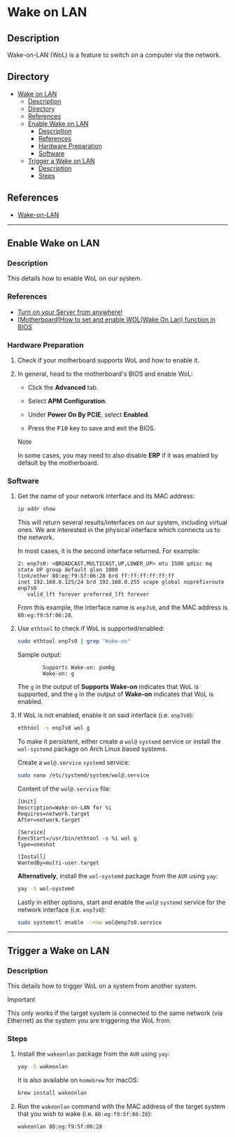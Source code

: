 # Wake on LAN

## Description

Wake-on-LAN (WoL) is a feature to switch on a computer via the network.

## Directory

- [Wake on LAN](#wake-on-lan)
  - [Description](#description)
  - [Directory](#directory)
  - [References](#references)
  - [Enable Wake on LAN](#enable-wake-on-lan)
    - [Description](#description-1)
    - [References](#references-1)
    - [Hardware Preparation](#hardware-preparation)
    - [Software](#software)
  - [Trigger a Wake on LAN](#trigger-a-wake-on-lan)
    - [Description](#description-2)
    - [Steps](#steps)

## References

- [Wake-on-LAN](https://wiki.archlinux.org/title/Wake-on-LAN)

---

## Enable Wake on LAN

### Description

This details how to enable WoL on our system.

### References

- [Turn on your Server from anywhere!](https://youtu.be/6QhA_mKHINc)
- [[Motherboard]How to set and enable WOL(Wake On Lan) function in BIOS](https://www.asus.com/support/FAQ/1045950)

### Hardware Preparation

1. Check if your motherboard supports WoL and how to enable it.

2. In general, head to the motherboard's BIOS and enable WoL:
   - Click the **Advanced** tab.

   - Select **APM Configuration**.

   - Under **Power On By PCIE**, select **Enabled**.

   - Press the <kbd>F10</kbd> key to save and exit the BIOS.

    > [!NOTE]  
    > In some cases, you may need to also disable **ERP** if it was enabled by default by the motherboard.

### Software

1. Get the name of your network interface and its MAC address:

    ```sh
    ip addr show
    ```

    This will return several results/interfaces on our system, including virtual ones. We are interested in the physical interface which connects us to the network.

    In most cases, it is the second interface returned. For example:

    ```
    2: enp7s0: <BROADCAST,MULTICAST,UP,LOWER_UP> mtu 1500 qdisc mq state UP group default qlen 1000
    link/ether 80:eg:f9:5f:06:28 brd ff:ff:ff:ff:ff:ff
    inet 192.168.0.125/24 brd 192.168.0.255 scope global noprefixroute enp7s0
       valid_lft forever preferred_lft forever
    ```

    From this example, the interface name is `enp7s0`, and the MAC address is `80:eg:f9:5f:06:28`.

2. Use `ethtool` to check if WoL is supported/enabled:

    ```sh
    sudo ethtool enp7s0 | grep "Wake-on"
    ```

    Sample output:

    ```
            Supports Wake-on: pumbg
            Wake-on: g
    ```

    The `g` in the output of **Supports Wake-on** indicates that WoL is supported, and the `g` in the output of **Wake-on** indicates that WoL is enabled.

3. If WoL is not enabled, enable it on said interface (i.e. `enp7s0`):

    ```sh
    ethtool -s enp7s0 wol g
    ```

    To make it persistent, either create a `wol@` `systemd` service or install the `wol-systemd` package on Arch Linux based systems.

    Create a `wol@.service` `systemd` service:

    ```sh
    sudo nano /etc/systemd/system/wol@.service
    ```

    Content of the `wol@.service` file:

    ```
    [Unit]
    Description=Wake-on-LAN for %i
    Requires=network.target
    After=network.target

    [Service]
    ExecStart=/usr/bin/ethtool -s %i wol g
    Type=oneshot

    [Install]
    WantedBy=multi-user.target
    ```

    **Alternatively**, install the `wol-systemd` package from the `AUR` using `yay`:

    ```sh
    yay -S wol-systemd
    ```

    Lastly in either options, start and enable the `wol@` `systemd` service for the network interface (i.e. `enp7s0`):

    ```sh
    sudo systemctl enable --now wol@enp7s0.service
    ```

---

## Trigger a Wake on LAN

### Description

This details how to trigger WoL on a system from another system.

> [!IMPORTANT]  
> This only works if the target system is connected to the same network (via Ethernet) as the system you are triggering the WoL from.

### Steps

1. Install the `wakeonlan` package from the `AUR` using `yay`:

    ```sh
    yay -S wakeonlan
    ```

    It is also available on `homebrew` for macOS:

    ```sh
    brew install wakeonlan
    ```

2. Run the `wakeonlan` command with the MAC address of the target system that you wish to wake (i.e. `80:eg:f9:5f:06:28`):

    ```sh
    wakeonlan 80:eg:f9:5f:06:28
    ```
